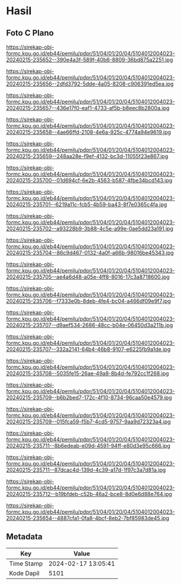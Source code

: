 # Hasil

## Foto C Plano

https://sirekap-obj-formc.kpu.go.id/eb44/pemilu/pdpr/51/04/01/20/04/5104012004023-20240215-235652--390e4a3f-589f-40b6-8809-36bd875a2251.jpg

https://sirekap-obj-formc.kpu.go.id/eb44/pemilu/pdpr/51/04/01/20/04/5104012004023-20240215-235656--2dfd3792-5dde-4a05-8208-c906391ed5ea.jpg

https://sirekap-obj-formc.kpu.go.id/eb44/pemilu/pdpr/51/04/01/20/04/5104012004023-20240215-235657--436e17f0-eaf1-4733-af5b-b8eec8b2800a.jpg

https://sirekap-obj-formc.kpu.go.id/eb44/pemilu/pdpr/51/04/01/20/04/5104012004023-20240215-235658--4ae66ffd-2108-4e6a-925c-4774a94e9619.jpg

https://sirekap-obj-formc.kpu.go.id/eb44/pemilu/pdpr/51/04/01/20/04/5104012004023-20240215-235659--248aa28e-f9ef-4132-bc3d-11055f23e867.jpg

https://sirekap-obj-formc.kpu.go.id/eb44/pemilu/pdpr/51/04/01/20/04/5104012004023-20240215-235700--01d694cf-6e2b-4563-b587-4fbe34bcd143.jpg

https://sirekap-obj-formc.kpu.go.id/eb44/pemilu/pdpr/51/04/01/20/04/5104012004023-20240215-235701--6219a11c-fcb5-4b59-ba43-8f7e0365c4fa.jpg

https://sirekap-obj-formc.kpu.go.id/eb44/pemilu/pdpr/51/04/01/20/04/5104012004023-20240215-235702--a93228b9-3b88-4c5e-a99e-0ae5dd23a191.jpg

https://sirekap-obj-formc.kpu.go.id/eb44/pemilu/pdpr/51/04/01/20/04/5104012004023-20240215-235704--86c9d467-0132-4a0f-a66b-98016be45343.jpg

https://sirekap-obj-formc.kpu.go.id/eb44/pemilu/pdpr/51/04/01/20/04/5104012004023-20240215-235705--ae4a6d48-a05e-4ff8-8016-17c3a8718600.jpg

https://sirekap-obj-formc.kpu.go.id/eb44/pemilu/pdpr/51/04/01/20/04/5104012004023-20240215-235706--f7333e0b-8deb-4fe4-bc04-a466df09e9f7.jpg

https://sirekap-obj-formc.kpu.go.id/eb44/pemilu/pdpr/51/04/01/20/04/5104012004023-20240215-235707--d9aef534-2686-48cc-b04e-06450d3a211b.jpg

https://sirekap-obj-formc.kpu.go.id/eb44/pemilu/pdpr/51/04/01/20/04/5104012004023-20240215-235707--332a2141-64b4-46b8-9107-e6225fb9a1de.jpg

https://sirekap-obj-formc.kpu.go.id/eb44/pemilu/pdpr/51/04/01/20/04/5104012004023-20240215-235708--5035fe15-26ae-49a8-8b4d-fe792cc1f268.jpg

https://sirekap-obj-formc.kpu.go.id/eb44/pemilu/pdpr/51/04/01/20/04/5104012004023-20240215-235709--b6b2bed7-172c-4f10-8734-96caa50e4579.jpg

https://sirekap-obj-formc.kpu.go.id/eb44/pemilu/pdpr/51/04/01/20/04/5104012004023-20240215-235709--015fca59-f5b7-4cd5-9757-9aa9d72323a4.jpg

https://sirekap-obj-formc.kpu.go.id/eb44/pemilu/pdpr/51/04/01/20/04/5104012004023-20240215-235711--8b6edeab-e09d-4591-94ff-e80d3e95c666.jpg

https://sirekap-obj-formc.kpu.go.id/eb44/pemilu/pdpr/51/04/01/20/04/5104012004023-20240215-235711--87dcac4d-139d-4c39-a17d-1f97c3a7d81a.jpg

https://sirekap-obj-formc.kpu.go.id/eb44/pemilu/pdpr/51/04/01/20/04/5104012004023-20240215-235712--b19bfdeb-c52b-46a2-bce8-8d0e6d88e764.jpg

https://sirekap-obj-formc.kpu.go.id/eb44/pemilu/pdpr/51/04/01/20/04/5104012004023-20240215-235654--4887cfa1-0fa8-4bcf-8eb2-7bf85983de45.jpg


## Metadata

| Key        | Value               |
| ---------- | ------------------- |
| Time Stamp | 2024-02-17 13:05:41 |
| Kode Dapil | 5101                |



